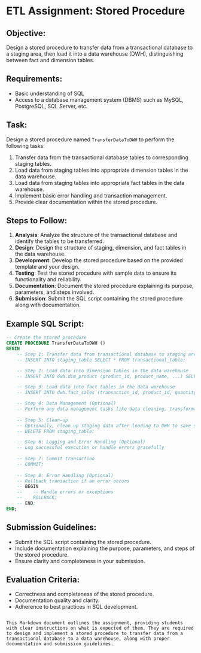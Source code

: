 # ETL Assignment: Stored Procedure

## Objective:
Design a stored procedure to transfer data from a transactional database to a staging area, then load it into a data warehouse (DWH), distinguishing between fact and dimension tables.

## Requirements:
- Basic understanding of SQL
- Access to a database management system (DBMS) such as MySQL, PostgreSQL, SQL Server, etc.

## Task:
Design a stored procedure named `TransferDataToDWH` to perform the following tasks:
1. Transfer data from the transactional database tables to corresponding staging tables.
2. Load data from staging tables into appropriate dimension tables in the data warehouse.
3. Load data from staging tables into appropriate fact tables in the data warehouse.
4. Implement basic error handling and transaction management.
5. Provide clear documentation within the stored procedure.

## Steps to Follow:
1. **Analysis**: Analyze the structure of the transactional database and identify the tables to be transferred.
2. **Design**: Design the structure of staging, dimension, and fact tables in the data warehouse.
3. **Development**: Develop the stored procedure based on the provided template and your design.
4. **Testing**: Test the stored procedure with sample data to ensure its functionality and reliability.
5. **Documentation**: Document the stored procedure explaining its purpose, parameters, and steps involved.
6. **Submission**: Submit the SQL script containing the stored procedure along with documentation.

## Example SQL Script:
```sql
-- Create the stored procedure
CREATE PROCEDURE TransferDataToDWH ()
BEGIN
    -- Step 1: Transfer data from transactional database to staging area
    -- INSERT INTO staging_table SELECT * FROM transactional_table;

    -- Step 2: Load data into dimension tables in the data warehouse
    -- INSERT INTO dwh.dim_product (product_id, product_name, ...) SELECT product_id, product_name, ... FROM staging_table;

    -- Step 3: Load data into fact tables in the data warehouse
    -- INSERT INTO dwh.fact_sales (transaction_id, product_id, quantity, amount, ...) SELECT transaction_id, product_id, quantity, amount, ... FROM staging_table;

    -- Step 4: Data Management (Optional)
    -- Perform any data management tasks like data cleaning, transformation, or aggregation
    
    -- Step 5: Clean-up
    -- Optionally, clean up staging data after loading to DWH to save space
    -- DELETE FROM staging_table;

    -- Step 6: Logging and Error Handling (Optional)
    -- Log successful execution or handle errors gracefully
    
    -- Step 7: Commit transaction
    -- COMMIT;
    
    -- Step 8: Error Handling (Optional)
    -- Rollback transaction if an error occurs
    -- BEGIN
    --    -- Handle errors or exceptions
    --    ROLLBACK;
    -- END;
END;
```

## Submission Guidelines:
- Submit the SQL script containing the stored procedure.
- Include documentation explaining the purpose, parameters, and steps of the stored procedure.
- Ensure clarity and completeness in your submission.

## Evaluation Criteria:
- Correctness and completeness of the stored procedure.
- Documentation quality and clarity.
- Adherence to best practices in SQL development.
```

This Markdown document outlines the assignment, providing students with clear instructions on what is expected of them. They are required to design and implement a stored procedure to transfer data from a transactional database to a data warehouse, along with proper documentation and submission guidelines.
